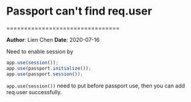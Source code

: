 # Passport can't find req.user
================================

**Author**: Lien Chen  **Date**: 2020-07-16

Need to enable session by 
```javascript
app.use(session());
app.use(passport.initialize());
app.use(passport.session());
```

`app.use(session())` need to put before passport use, then you can add req.user successfully.